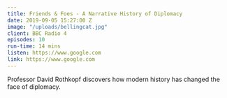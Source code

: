 ```yaml
---
title: Friends & Foes - A Narrative History of Diplomacy
date: 2019-09-05 15:27:00 Z
image: "/uploads/bellingcat.jpg"
client: BBC Radio 4
episodes: 10
run-time: 14 mins
listen: https://www.google.com
link: https://www.google.com
---
```


Professor David Rothkopf discovers how modern history has changed the face of diplomacy.